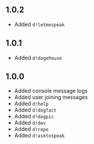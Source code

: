 ## 1.0.2
* Added `d!letmespeak`

## 1.0.1
* Added `d!dogehouse`

## 1.0.0
* Added console message logs
* Added user joining messages
* Added `d!help`
* Added `d!dogfact`
* Added `d!dogpic`
* Added `d!dev`
* Added `d!repo`
* Added `d!asktospeak`